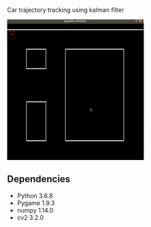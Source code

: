 Car trajectory tracking using kalman filter

![](car.gif)

 ## Dependencies
 - Python 3.6.8
 - Pygame 1.9.3
 - numpy 1.14.0
 - cv2 3.2.0
